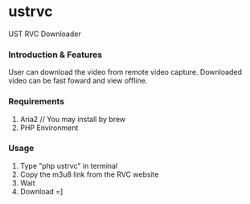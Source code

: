 # ustrvc
UST RVC Downloader



### Introduction & Features
  User can download the video from remote video capture.
  Downloaded video can be fast foward and view offline.

### Requirements
  1. Aria2    // You may install by brew 
  2. PHP Environment


### Usage
  1. Type "php ustrvc" in terminal
  2. Copy the m3u8 link from the RVC website
  3. Wait
  4. Download =]
